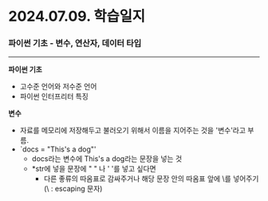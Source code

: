# 2024.07.09. 학습일지 #

### 파이썬 기초 - 변수, 연산자, 데이터 타입 ###
---

**파이썬 기초**
- 고수준 언어와 저수준 언어
- 파이썬 인터프리터 특징

**변수**
- 자료를 메모리에 저장해두고 불러오기 위해서 이름을 지어주는 것을 '변수'라고 부름.
- `docs = "This's a dog"'
  - docs라는 변수에 This's a dog라는 문장을 넣는 것
  - *str에 넣을 문장에 " " 나 ' '를 넣고 싶다면
    - 다른 좋류의 따옴표로 감싸주거나 해당 문장 안의 따옴표 앞에 \를 넣어주기(\ : escaping 문자)
